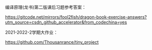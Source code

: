 编译原理(龙书)第二版课后习题参考答案：

https://gitcode.net/mirrors/fool2fish/dragon-book-exercise-answers?utm_source=csdn_github_accelerator&from_codechina=yes

2021-2022-2学期大作业：

https://github.com/Thousanrance/tiny_project
